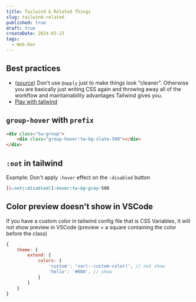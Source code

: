 ```yaml
---
title: Tailwind & Related Things
slug: tailwind-related
published: true
draft: true
createDate: 2024-03-23
tags:
  - Web-Dev
---
```

## Best practices
- ([source](https://tailwindcss.com/docs/reusing-styles#avoiding-premature-abstraction)) Don't use `@apply` just to make things look "cleaner". Otherwise you are basically just writing CSS again and throwing away all of the workflow and maintainability advantages Tailwind gives you.
- [Play with tailwind](https://arc.net/l/quote/abkcocyk)
## `group-hover` with `prefix`
```html
<div class="tw-group">
	<div class="group-hover:tw-bg-slate-500"></div>
</div>
```
## `:not` in tailwind
Example: Don't apply `:hover` effect on the `:disabled` button
```css
[&:not(:disabled)]:hover:tw-bg-gray-500
```
## Color preview doesn't show in VSCode
If you have a custom color in tailwind config file that is CSS Variables, It will not show preview in VSCode (preview = a square containing the color before the class)

```js
{
	theme: {
		extend: {
			colors: {
				'custom': 'var(--custom-color)', // not show
				'hello': '#000', // show
			}
		}
	}
}
```
